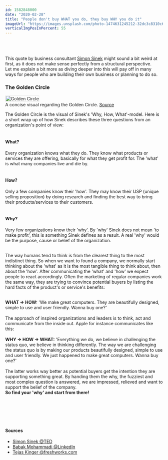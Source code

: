 ```yaml
---
id: 1582848000
date: "2020-02-28"
title: "People don't buy WHAT you do, they buy WHY you do it"
imageUrl: "https://images.unsplash.com/photo-1474631245212-32dc3c8310c6?ixlib=rb-1.2.1&ixid=eyJhcHBfaWQiOjEyMDd9&auto=format&fit=crop&w=924&q=80"
verticalImgPosInPercent: 55
---
```


<br />
<br />
<br />
This quote by business consultant <a href="https://simonsinek.com/">Simon Sinek</a> might sound a bit weird at first, as it does not make sense perfectly from a structural perspective.<br />
Let me explain a bit more as diving deeper into this will pay off in many ways for people who are building their own business or planning to do so.

### The Golden Circle

<img style="border: 2px solid #efefef;" src="https://blog-assets.freshworks.com/freshsales-crm/wp-content/uploads/2018/08/Screen-Shot-2018-08-31-at-11.46.12-PM.png" alt="Golden Circle" />

<figcaption>A concise visual regarding the Golden Circle. <a href="https://www.freshworks.com/freshsales-crm/resources/summary-of-start-with-why-blog/">Source</a></figcaption>

The Golden Circle is the visual of Sinek's 'Why, How, What'-model. Here is a short wrap up of how Sinek describes these three questions from an organization's point of view:<br /><br />

#### What?

Every organization knows what they do. They know what products or services they are offering, basically for what they get profit for. The 'what' is what many companies live and die by.<br /><br />

#### How?

Only a few companies know their 'how'. They may know their USP (unique selling proposition) by doing research and finding the best way to bring their products/services to their customers.<br /><br />

#### Why?

Very few organizations know their 'why'. By 'why' Sinek does not mean 'to make profit', this is something Sinek defines as a result. A real 'why' would be the purpose, cause or belief of the organization.<br /><br />

The way humans tend to think is from the clearest thing to the most indistinct thing. So when we want to found a company, we normally start thinking about the 'what' as it is the most tangible thing to think about, then about the 'how'. After communicating the 'what' and 'how' we expect people to react accordingly. Often the marketing of regular companies work the same way, they are trying to convince potential buyers by listing the hard facts of the product's or service's benefits:<br /><br />

**WHAT -> HOW:**
'We make great computers. They are beautifully designed, simple to use and user friendly. Wanna buy one?'<br /><br />
The approach of inspired organizations and leaders is to think, act and communicate from the inside out. Apple for instance communicates like this:<br /><br />
**WHY -> HOW -> WHAT:**
'Everything we do, we believe in challenging the status quo, we believe in thinking differently. The way we are challenging the status quo is by making our products beautifully designed, simple to use and user friendly. We just happened to make great computers. Wanna buy one?'<br /><br />
The latter works way better as potential buyers get the intention they are supporting something great. By handing them the why, the fuzziest and most complex question is answered, we are impressed, relieved and want to support the belief of the company.<br />
**So find your 'why' and start from there!**
<br /><br /><br /><br /><br /><br />

#### Sources

- [Simon Sinek @TED](https://www.youtube.com/watch?v=qp0HIF3SfI4)
- [Babak Mohammadi @LinkedIn](https://www.linkedin.com/pulse/concept-golden-circle-by-simon-sinek-babak-mohammadi/)
- [Tejas Kinger @freshworks.com](https://www.freshworks.com/freshsales-crm/resources/summary-of-start-with-why-blog/)
